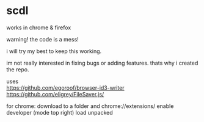 # scdl

works in chrome & firefox

warning! the code is a mess!  

i will try my best to keep this working.

im not really interested in fixing bugs or adding features. thats why i created the repo.

uses  
https://github.com/egoroof/browser-id3-writer  
https://github.com/eligrey/FileSaver.js/  

for chrome:
download to a folder and 
chrome://extensions/
enable developer (mode top right)
load unpacked
